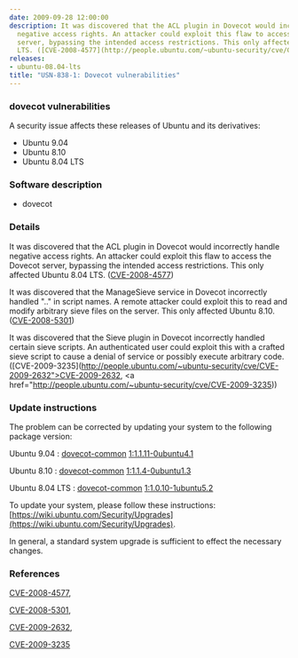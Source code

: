 ```yaml
---
date: 2009-09-28 12:00:00
description: It was discovered that the ACL plugin in Dovecot would incorrectly handle
  negative access rights. An attacker could exploit this flaw to access the Dovecot
  server, bypassing the intended access restrictions. This only affected Ubuntu 8.04
  LTS. ([CVE-2008-4577](http://people.ubuntu.com/~ubuntu-security/cve/CVE-2008-4577))
releases:
- ubuntu-08.04-lts
title: "USN-838-1: Dovecot vulnerabilities"
---
```


### dovecot vulnerabilities

A security issue affects these releases of Ubuntu and its derivatives:

* Ubuntu 9.04
* Ubuntu 8.10
* Ubuntu 8.04 LTS

### Software description

* dovecot 

### Details

It was discovered that the ACL plugin in Dovecot would incorrectly handle negative access rights. An attacker could exploit this flaw to access the Dovecot server, bypassing the intended access restrictions. This only affected Ubuntu 8.04 LTS. ([CVE-2008-4577](http://people.ubuntu.com/~ubuntu-security/cve/CVE-2008-4577))

It was discovered that the ManageSieve service in Dovecot incorrectly handled &quot;..&quot; in script names. A remote attacker could exploit this to read and modify arbitrary sieve files on the server. This only affected Ubuntu 8.10. ([CVE-2008-5301](http://people.ubuntu.com/~ubuntu-security/cve/CVE-2008-5301))

It was discovered that the Sieve plugin in Dovecot incorrectly handled certain sieve scripts. An authenticated user could exploit this with a crafted sieve script to cause a denial of service or possibly execute arbitrary code. ([CVE-2009-3235](http://people.ubuntu.com/~ubuntu-security/cve/CVE-2009-2632">CVE-2009-2632</a>, <a href="http://people.ubuntu.com/~ubuntu-security/cve/CVE-2009-3235)) 

### Update instructions

The problem can be corrected by updating your system to the following package version:

Ubuntu 9.04
 : [dovecot-common](https://launchpad.net/ubuntu/+source/dovecot) <span> [1:1.1.11-0ubuntu4.1](https://launchpad.net/ubuntu/+source/dovecot/1:1.1.11-0ubuntu4.1) </span> 

Ubuntu 8.10
 : [dovecot-common](https://launchpad.net/ubuntu/+source/dovecot) <span> [1:1.1.4-0ubuntu1.3](https://launchpad.net/ubuntu/+source/dovecot/1:1.1.4-0ubuntu1.3) </span> 

Ubuntu 8.04 LTS
 : [dovecot-common](https://launchpad.net/ubuntu/+source/dovecot) <span> [1:1.0.10-1ubuntu5.2](https://launchpad.net/ubuntu/+source/dovecot/1:1.0.10-1ubuntu5.2) </span> 

To update your system, please follow these instructions: [https://wiki.ubuntu.com/Security/Upgrades](https://wiki.ubuntu.com/Security/Upgrades).

In general, a standard system upgrade is sufficient to effect the necessary changes. 

### References

 [CVE-2008-4577](http://people.ubuntu.com/~ubuntu-security/cve/CVE-2008-4577), 

 [CVE-2008-5301](http://people.ubuntu.com/~ubuntu-security/cve/CVE-2008-5301), 

 [CVE-2009-2632](http://people.ubuntu.com/~ubuntu-security/cve/CVE-2009-2632), 

 [CVE-2009-3235](http://people.ubuntu.com/~ubuntu-security/cve/CVE-2009-3235)
